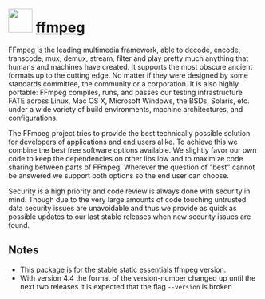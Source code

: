 # <img src="https://cdn.jsdelivr.net/gh/chocolatey-community/chocolatey-coreteampackages@edba4a5849ff756e767cba86641bea97ff5721fe/icons/ffmpeg.svg" width="48" height="48"/> [ffmpeg](https://chocolatey.org/packages/ffmpeg)


FFmpeg is the leading multimedia framework, able to decode, encode, transcode, mux, demux, stream, filter and play pretty much anything that humans and machines have created. It supports the most obscure ancient formats up to the cutting edge. No matter if they were designed by some standards committee, the community or a corporation. It is also highly portable: FFmpeg compiles, runs, and passes our testing infrastructure FATE across Linux, Mac OS X, Microsoft Windows, the BSDs, Solaris, etc. under a wide variety of build environments, machine architectures, and configurations.

The FFmpeg project tries to provide the best technically possible solution for developers of applications and end users alike. To achieve this we combine the best free software options available. We slightly favor our own code to keep the dependencies on other libs low and to maximize code sharing between parts of FFmpeg. Wherever the question of "best" cannot be answered we support both options so the end user can choose.

Security is a high priority and code review is always done with security in mind. Though due to the very large amounts of code touching untrusted data security issues are unavoidable and thus we provide as quick as possible updates to our last stable releases when new security issues are found.

## Notes

* This package is for the stable static essentials ffmpeg version.
* With version 4.4 the format of the version-number changed up until the next two releases it is expected that the flag `--version` is broken
